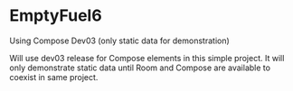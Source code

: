 # EmptyFuel6
Using Compose Dev03 (only static data for demonstration)

Will use dev03 release for Compose elements in this simple project. It will only demonstrate static data until Room and Compose are available to coexist in same project.
